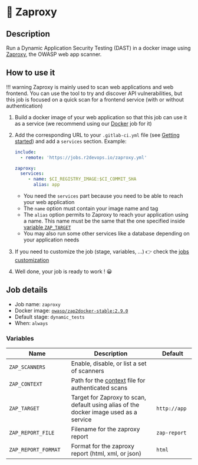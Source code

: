 # 🔎 Zaproxy

## Description

Run a Dynamic Application Security Testing (DAST) in a docker image
using [Zaproxy](https://www.zaproxy.org/), the OWASP web app scanner.

## How to use it

!!! warning
    Zaproxy is mainly used to scan web applications and web frontend. You can use the tool to try and discover
    API vulnerabilities, but this job is focused on a quick scan for a frontend service (with or without authentication)

1. Build a docker image of your web application so that this job can
use it as a service (we recommend using our [Docker](https://r2deveops.io/jobs/build/docker_build/) job for it)
2. Add the corresponding URL to your `.gitlab-ci.yml` file (see [Getting
   started](/use-the-hub)) and add a `services` section. Example:

    ```yaml
    include:
      - remote: 'https://jobs.r2devops.io/zaproxy.yml'

    zaproxy:
      services:
         - name: $CI_REGISTRY_IMAGE:$CI_COMMIT_SHA
           alias: app
    ```

    * You need the `services` part because you need to be able to reach your web application
    * The `name` option must contain your image name and tag
    * The `alias` option permits to Zaproxy to reach your application using a name. This name must be the same that the one specified inside [variable `ZAP_TARGET`](#variables)
    * You may also run some other services like a database depending on your application needs

3. If you need to customize the job (stage, variables, ...) 👉 check the [jobs
   customization](/use-the-hub/#jobs-customization)
4. Well done, your job is ready to work ! 😀

## Job details

* Job name: `zaproxy`
* Docker image:
[`owasp/zap2docker-stable:2.9.0`](https://hub.docker.com/r/owasp/zap2docker-stable)
* Default stage: `dynamic_tests`
* When: `always`

### Variables

| Name | Description | Default |
| ---- | ----------- | ------- |
| `ZAP_SCANNERS` <img width=100/> | Enable, disable, or list a set of scanners <img width=175/> | ` ` <img width=100/> |
| `ZAP_CONTEXT` | Path for the [context](https://www.zaproxy.org/docs/desktop/ui/dialogs/session/contexts/) file for authenticated scans | ` ` |
| `ZAP_TARGET` | Target for Zaproxy to scan, default using alias of the docker image used as a service | `http://app` |
| `ZAP_REPORT_FILE` | Filename for the zaproxy report | `zap-report` |
| `ZAP_REPORT_FORMAT` | Format for the zaproxy report (html, xml, or json) | `html` |
